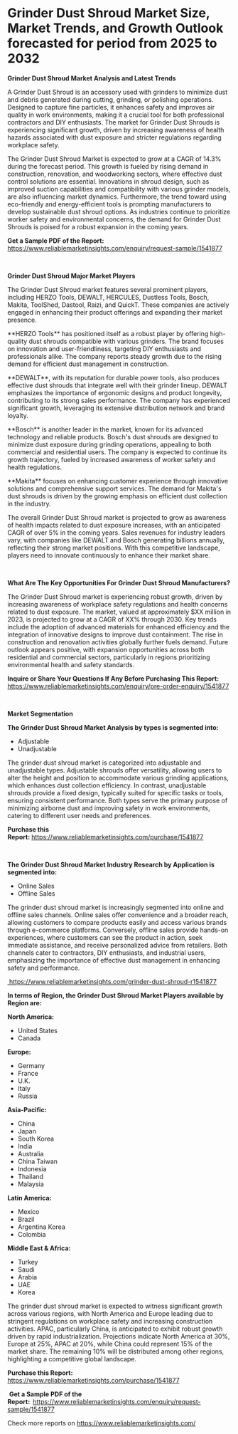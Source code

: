 <p><h1>Grinder Dust Shroud Market Size, Market Trends, and Growth Outlook forecasted for period from 2025 to 2032</h1></p><p><strong>Grinder Dust Shroud Market Analysis and Latest Trends</strong></p>
<p><p>A Grinder Dust Shroud is an accessory used with grinders to minimize dust and debris generated during cutting, grinding, or polishing operations. Designed to capture fine particles, it enhances safety and improves air quality in work environments, making it a crucial tool for both professional contractors and DIY enthusiasts. The market for Grinder Dust Shrouds is experiencing significant growth, driven by increasing awareness of health hazards associated with dust exposure and stricter regulations regarding workplace safety.</p><p>The Grinder Dust Shroud Market is expected to grow at a CAGR of 14.3% during the forecast period. This growth is fueled by rising demand in construction, renovation, and woodworking sectors, where effective dust control solutions are essential. Innovations in shroud design, such as improved suction capabilities and compatibility with various grinder models, are also influencing market dynamics. Furthermore, the trend toward using eco-friendly and energy-efficient tools is prompting manufacturers to develop sustainable dust shroud options. As industries continue to prioritize worker safety and environmental concerns, the demand for Grinder Dust Shrouds is poised for a robust expansion in the coming years.</p></p>
<p><strong>Get a Sample PDF of the Report:&nbsp;</strong> <a href="https://www.reliablemarketinsights.com/enquiry/request-sample/1541877?utm_campaign=2013&utm_medium=2&utm_source=Github&utm_content=ia&utm_term=08022025&utm_id=grinder-dust-shroud">https://www.reliablemarketinsights.com/enquiry/request-sample/1541877</a></p>
<p>&nbsp;</p>
<p><strong>Grinder Dust Shroud Major Market Players</strong></p>
<p><p>The Grinder Dust Shroud market features several prominent players, including HERZO Tools, DEWALT, HERCULES, Dustless Tools, Bosch, Makita, ToolShed, Dastool, Raizi, and QuickT. These companies are actively engaged in enhancing their product offerings and expanding their market presence.</p><p>**HERZO Tools** has positioned itself as a robust player by offering high-quality dust shrouds compatible with various grinders. The brand focuses on innovation and user-friendliness, targeting DIY enthusiasts and professionals alike. The company reports steady growth due to the rising demand for efficient dust management in construction.</p><p>**DEWALT**, with its reputation for durable power tools, also produces effective dust shrouds that integrate well with their grinder lineup. DEWALT emphasizes the importance of ergonomic designs and product longevity, contributing to its strong sales performance. The company has experienced significant growth, leveraging its extensive distribution network and brand loyalty.</p><p>**Bosch** is another leader in the market, known for its advanced technology and reliable products. Bosch's dust shrouds are designed to minimize dust exposure during grinding operations, appealing to both commercial and residential users. The company is expected to continue its growth trajectory, fueled by increased awareness of worker safety and health regulations.</p><p>**Makita** focuses on enhancing customer experience through innovative solutions and comprehensive support services. The demand for Makita's dust shrouds is driven by the growing emphasis on efficient dust collection in the industry. </p><p>The overall Grinder Dust Shroud market is projected to grow as awareness of health impacts related to dust exposure increases, with an anticipated CAGR of over 5% in the coming years. Sales revenues for industry leaders vary, with companies like DEWALT and Bosch generating billions annually, reflecting their strong market positions. With this competitive landscape, players need to innovate continuously to enhance their market share.</p></p>
<p>&nbsp;</p>
<p><strong>What Are The Key Opportunities For Grinder Dust Shroud Manufacturers?</strong></p>
<p><p>The Grinder Dust Shroud market is experiencing robust growth, driven by increasing awareness of workplace safety regulations and health concerns related to dust exposure. The market, valued at approximately $XX million in 2023, is projected to grow at a CAGR of XX% through 2030. Key trends include the adoption of advanced materials for enhanced efficiency and the integration of innovative designs to improve dust containment. The rise in construction and renovation activities globally further fuels demand. Future outlook appears positive, with expansion opportunities across both residential and commercial sectors, particularly in regions prioritizing environmental health and safety standards.</p></p>
<p><strong>Inquire or Share Your Questions If Any Before Purchasing This Report:</strong> <a href="https://www.reliablemarketinsights.com/enquiry/pre-order-enquiry/1541877?utm_campaign=2013&utm_medium=2&utm_source=Github&utm_content=ia&utm_term=08022025&utm_id=grinder-dust-shroud">https://www.reliablemarketinsights.com/enquiry/pre-order-enquiry/1541877</a></p>
<p>&nbsp;</p>
<p><strong>Market Segmentation</strong></p>
<p><strong>The Grinder Dust Shroud Market Analysis by types is segmented into:</strong></p>
<p><ul><li>Adjustable</li><li>Unadjustable</li></ul></p>
<p><p>The grinder dust shroud market is categorized into adjustable and unadjustable types. Adjustable shrouds offer versatility, allowing users to alter the height and position to accommodate various grinding applications, which enhances dust collection efficiency. In contrast, unadjustable shrouds provide a fixed design, typically suited for specific tasks or tools, ensuring consistent performance. Both types serve the primary purpose of minimizing airborne dust and improving safety in work environments, catering to different user needs and preferences.</p></p>
<p><strong>Purchase this Report:&nbsp;</strong><a href="https://www.reliablemarketinsights.com/purchase/1541877?utm_campaign=2013&utm_medium=2&utm_source=Github&utm_content=ia&utm_term=08022025&utm_id=grinder-dust-shroud">https://www.reliablemarketinsights.com/purchase/1541877</a></p>
<p>&nbsp;</p>
<p><strong>The Grinder Dust Shroud Market Industry Research by Application is segmented into:</strong></p>
<p><ul><li>Online Sales</li><li>Offline Sales</li></ul></p>
<p><p>The grinder dust shroud market is increasingly segmented into online and offline sales channels. Online sales offer convenience and a broader reach, allowing customers to compare products easily and access various brands through e-commerce platforms. Conversely, offline sales provide hands-on experiences, where customers can see the product in action, seek immediate assistance, and receive personalized advice from retailers. Both channels cater to contractors, DIY enthusiasts, and industrial users, emphasizing the importance of effective dust management in enhancing safety and performance.</p></p>
<p><a href="https://www.reliablemarketinsights.com/grinder-dust-shroud-r1541877?utm_campaign=2013&utm_medium=2&utm_source=Github&utm_content=ia&utm_term=08022025&utm_id=grinder-dust-shroud">&nbsp;https://www.reliablemarketinsights.com/grinder-dust-shroud-r1541877</a></p>
<p><strong>In terms of Region, the Grinder Dust Shroud Market Players available by Region are:</strong></p>
<p>
    <p> <strong> North America: </strong>
        <ul>
            <li>United States</li>
            <li>Canada</li>
        </ul>
        </p> 
    <p> <strong> Europe: </strong>
        <ul>
            <li>Germany</li>
            <li>France</li>
            <li>U.K.</li>
            <li>Italy</li>
            <li>Russia</li>
        </ul>
        </p> 
    <p> <strong> Asia-Pacific: </strong>
        <ul>
            <li>China</li>
            <li>Japan</li>
            <li>South Korea</li>
            <li>India</li>
            <li>Australia</li>
            <li>China Taiwan</li>
            <li>Indonesia</li>
            <li>Thailand</li>
            <li>Malaysia</li>
        </ul>
        </p> 
    <p> <strong> Latin America: </strong>
        <ul>
            <li>Mexico</li>
            <li>Brazil</li>
            <li>Argentina Korea</li>
            <li>Colombia</li>
        </ul>
        </p> 
    <p> <strong> Middle East & Africa: </strong>
        <ul>
            <li>Turkey</li>
            <li>Saudi</li>
            <li>Arabia</li>
            <li>UAE</li>
            <li>Korea</li>
        </ul>
    </p>
    </p>
<p><p>The grinder dust shroud market is expected to witness significant growth across various regions, with North America and Europe leading due to stringent regulations on workplace safety and increasing construction activities. APAC, particularly China, is anticipated to exhibit robust growth driven by rapid industrialization. Projections indicate North America at 30%, Europe at 25%, APAC at 20%, while China could represent 15% of the market share. The remaining 10% will be distributed among other regions, highlighting a competitive global landscape.</p></p>
<p><strong>Purchase this Report: </strong><a href="https://www.reliablemarketinsights.com/purchase/1541877?utm_campaign=2013&utm_medium=2&utm_source=Github&utm_content=ia&utm_term=08022025&utm_id=grinder-dust-shroud">https://www.reliablemarketinsights.com/purchase/1541877</a></p>
<p>&nbsp;<strong>Get a Sample PDF of the Report:&nbsp;&nbsp;</strong><a href="https://www.reliablemarketinsights.com/enquiry/request-sample/1541877?utm_campaign=2013&utm_medium=2&utm_source=Github&utm_content=ia&utm_term=08022025&utm_id=grinder-dust-shroud">https://www.reliablemarketinsights.com/enquiry/request-sample/1541877</a></p>
<p><strong></strong></p>
<p>Check more reports on <a href="https://www.reliablemarketinsights.com/?utm_campaign=2013&utm_medium=2&utm_source=Github&utm_content=ia&utm_term=08022025&utm_id=grinder-dust-shroud">https://www.reliablemarketinsights.com/</a></p>